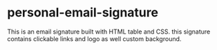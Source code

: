 # personal-email-signature

This is an email signature built with HTML table and CSS.
this signature contains clickable links and logo as well custom background.
